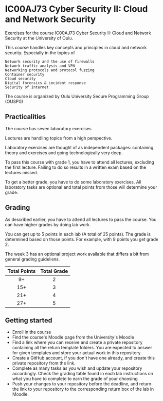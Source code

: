 #  IC00AJ73 Cyber Security II: Cloud and Network Security

Exercises for the course IC00AJ73 Cyber Security II: Cloud and Network Security at the University of Oulu.

This course handles key concepts and principles in cloud and network security. Especially in the topics of

    Network security and the use of firewalls
    Network traffic analysis and VPN
    Networking protocols and protocol fuzzing
    Container security
    Cloud security
    Digital forensics & incident response
    Security of internet

The course is organized by Oulu University Secure Programming Group (OUSPG)

## Practicalities

The course has seven laboratory exercises

Lectures are handling topics from a high perspective.

Laboratory exercises are thought of as independent packages: containing theory and exercises and going technologically very deep.

To pass this course with grade 1, you have to attend all lectures, excluding the first lecture. Failing to do so results in a written exam based on the lectures missed.

To get a better grade, you have to do some laboratory exercises. All laboratory tasks are optional and total points from those will determine your grade.

## Grading

As described earlier, you have to attend all lectures to pass the course. You can have higher grades by doing lab work.

You can get up to 5 points in each lab (A total of 35 points). The grade is determined based on those points. For example, with 9 points you get grade 2.

The week 3 has an optional project work available that differs a bit from general grading guideliens.

Total Points|Total Grade
:-:|:-:
9+ | 2
15+ | 3
21+ | 4
27+ | 5

<!-- </details> -->

## Getting started

- Enroll in the course
- Find the course's Moodle page from the University's Moodle
- Find a link where you can receive and create a private repository containing all the return template folders. 
You are expected to answer for given templates and store your actual work in this repository.
- Create a GitHub account, if you don't have one already, and create this private repository from the link.
- Complete as many tasks as you wish and update your repository accordingly. 
Check the grading table found in each lab instructions on what you have to complete to earn the grade of your choosing
- Push your changes to your repository before the deadline, and return the link to your repository to the corresponding return box of the lab in Moodle.
